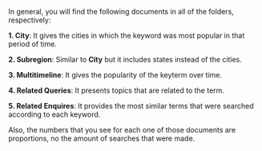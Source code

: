 In general, you will find the following documents in all of the folders, respectively:

  **1. City**: It gives the cities in which the keyword was most popular in that period of time. 
  
  **2. Subregion**: Similar to **City** but it includes states instead of the cities. 
  
  **3. Multitimeline**: It gives the popularity of the keyterm over time.  
  
  **4. Related Queries**: It presents topics that are related to the term.
  
  **5. Related Enquires**: It provides the most similar terms that were searched according to each keyword. 
  
  
Also, the numbers that you see for each one of those documents are proportions, no the amount of searches that were made. 
